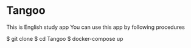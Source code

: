 # Tangoo

This is English study app
You can use this app by following procedures

$ git clone 
$ cd Tangoo
$ docker-compose up
